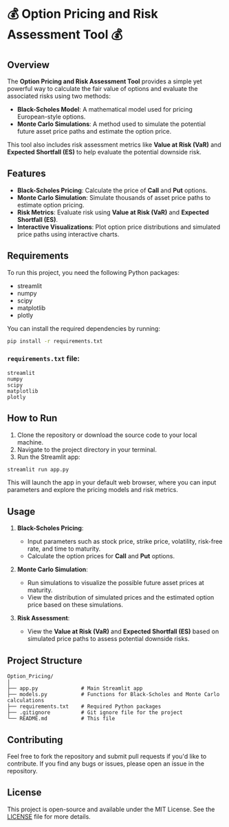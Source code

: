 # 💰 Option Pricing and Risk Assessment Tool 💰

## Overview

The **Option Pricing and Risk Assessment Tool** provides a simple yet powerful way to calculate the fair value of options and evaluate the associated risks using two methods:  
- **Black-Scholes Model**: A mathematical model used for pricing European-style options.
- **Monte Carlo Simulations**: A method used to simulate the potential future asset price paths and estimate the option price.

This tool also includes risk assessment metrics like **Value at Risk (VaR)** and **Expected Shortfall (ES)** to help evaluate the potential downside risk.

## Features
- **Black-Scholes Pricing**: Calculate the price of **Call** and **Put** options.
- **Monte Carlo Simulation**: Simulate thousands of asset price paths to estimate option pricing.
- **Risk Metrics**: Evaluate risk using **Value at Risk (VaR)** and **Expected Shortfall (ES)**.
- **Interactive Visualizations**: Plot option price distributions and simulated price paths using interactive charts.

## Requirements

To run this project, you need the following Python packages:
- streamlit
- numpy
- scipy
- matplotlib
- plotly

You can install the required dependencies by running:
```bash
pip install -r requirements.txt
```
### `requirements.txt` file:
```
streamlit  
numpy  
scipy  
matplotlib  
plotly  
```

## How to Run

1. Clone the repository or download the source code to your local machine.
2. Navigate to the project directory in your terminal.
3. Run the Streamlit app:
```bash
streamlit run app.py
```
This will launch the app in your default web browser, where you can input parameters and explore the pricing models and risk metrics.

## Usage

1. **Black-Scholes Pricing**:  
   - Input parameters such as stock price, strike price, volatility, risk-free rate, and time to maturity.
   - Calculate the option prices for **Call** and **Put** options.
   
2. **Monte Carlo Simulation**:  
   - Run simulations to visualize the possible future asset prices at maturity.
   - View the distribution of simulated prices and the estimated option price based on these simulations.

3. **Risk Assessment**:  
   - View the **Value at Risk (VaR)** and **Expected Shortfall (ES)** based on simulated price paths to assess potential downside risks.

## Project Structure
```
Option_Pricing/  
│  
├── app.py              # Main Streamlit app  
├── models.py           # Functions for Black-Scholes and Monte Carlo calculations  
├── requirements.txt    # Required Python packages  
├── .gitignore          # Git ignore file for the project  
└── README.md           # This file  
```
## Contributing

Feel free to fork the repository and submit pull requests if you'd like to contribute. If you find any bugs or issues, please open an issue in the repository.

## License

This project is open-source and available under the MIT License. See the [LICENSE](LICENSE) file for more details.
